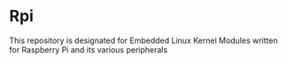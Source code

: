 # Rpi
This repository is designated for Embedded Linux Kernel Modules written for Raspberry Pi and its various peripherals
